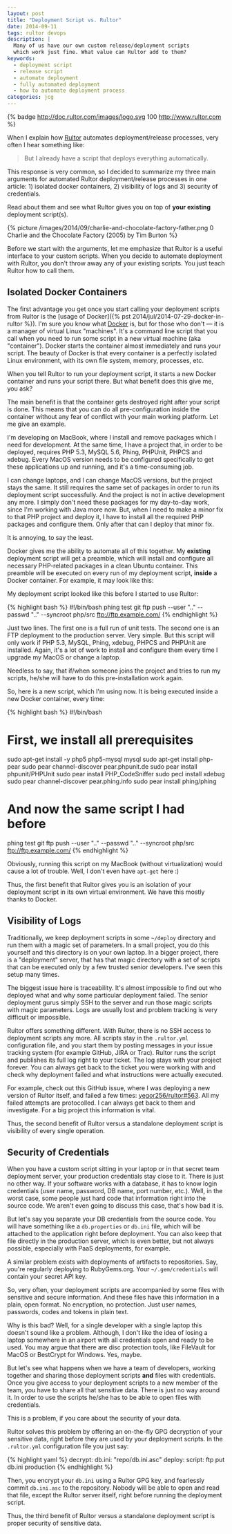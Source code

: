 ```yaml
---
layout: post
title: "Deployment Script vs. Rultor"
date: 2014-09-11
tags: rultor devops
description: |
  Many of us have our own custom release/deployment scripts
  which work just fine. What value can Rultor add to them?
keywords:
  - deployment script
  - release script
  - automate deployment
  - fully automated deployment
  - how to automate deployment process
categories: jcg
---
```


{% badge http://doc.rultor.com/images/logo.svg 100 http://www.rultor.com %}

When I explain how [Rultor](http://www.rultor.com) automates deployment/release processes,
very often I hear something like:

> But I already have a script that deploys everything automatically.

This response is very common, so I decided to summarize my three main arguments for
automated Rultor deployment/release processes in one article: 1) isolated docker containers,
2) visibility of logs and 3) security of credentials.

Read about them and see what Rultor gives you on top of **your existing**
deployment script(s).

<!--more-->

{% picture /images/2014/09/charlie-and-chocolate-factory-father.png 0 Charlie and the Chocolate Factory (2005) by Tim Burton %}

Before we start with the arguments, let me emphasize that Rultor
is a useful interface to your custom scripts. When you decide
to automate deployment with Rultor, you don't throw away any of your
existing scripts. You just teach Rultor how to call them.

## Isolated Docker Containers

The first advantage you get once you start calling your deployment
scripts from Rultor is the [usage of Docker]({% pst 2014/jul/2014-07-29-docker-in-rultor %}).
I'm sure you know what [Docker](http://www.docker.io) is, but for those who don't &mdash; it is a
manager of virtual Linux "machines". It's a command line script
that you call when you need to run some script in a new virtual machine (aka "container").
Docker starts the container almost immediately and runs your script. The beauty
of Docker is that every container is a perfectly isolated Linux environment, with its
own file system, memory, processes, etc.

When you tell Rultor to run your deployment script, it starts a new Docker
container and runs your script there. But what benefit does this give me, you ask?

The main benefit is that the container gets destroyed right after your script
is done. This means that you can do all pre-configuration inside the
container without any fear of conflict with your main working
platform. Let me give an example.

I'm developing on MacBook, where I install and remove packages which I need for development.
At the same time, I have a project that, in order to be deployed, requires PHP 5.3, MySQL 5.6, Phing,
PHPUnit, PHPCS and xdebug. Every MacOS version needs to be configured specifically
to get these applications up and running, and it's a time-consuming job.

I can change laptops, and I can change MacOS versions, but the project stays the same. It
still requires the same set of packages in order to run its deployment script
successfully. And the project is not in active development any more. I simply
don't need these packages for my day-to-day work, since I'm working with Java more now.
But, when I need to make a minor fix to that PHP project and deploy it,
I have to install all the required PHP packages and configure them.
Only after that can I deploy that minor fix.

It is annoying, to say the least.

Docker gives me the ability to automate all of this together. My **existing** deployment
script will get a preamble, which will install and configure all necessary
PHP-related packages in a clean Ubuntu container. This preamble will be executed
on every run of my deployment script, **inside** a Docker container. For example,
it may look like this:

My deployment script looked like this before I started to use Rultor:

{% highlight bash %}
#!/bin/bash
phing test
git ftp push --user ".." --passwd ".." --syncroot php/src ftp://ftp.example.com/
{% endhighlight %}

Just two lines. The first one is a full run of unit tests. The second one
is an FTP deployment to the production server. Very simple. But this script
will only work if PHP 5.3, MySQL, Phing, xdebug, PHPCS and PHPUnit are installed.
Again, it's a lot of work to install and configure them every time I upgrade
my MacOS or change a laptop.

Needless to say, that if/when someone joins the project and
tries to run my scripts, he/she will have to do this pre-installation
work again.

So, here is a new script, which I'm using now.
It is being executed inside a new Docker container, every time:

{% highlight bash %}
#!/bin/bash
# First, we install all prerequisites
sudo apt-get install -y php5 php5-mysql mysql
sudo apt-get install php-pear
sudo pear channel-discover pear.phpunit.de
sudo pear install phpunit/PHPUnit
sudo pear install PHP_CodeSniffer
sudo pecl install xdebug
sudo pear channel-discover pear.phing.info
sudo pear install phing/phing
# And now the same script I had before
phing test
git ftp push --user ".." --passwd ".." --syncroot php/src ftp://ftp.example.com/
{% endhighlight %}

Obviously, running this script on my MacBook (without virtualization) would
cause a lot of trouble. Well, I don't even have `apt-get` here :)

Thus, the first benefit that Rultor gives you is an isolation
of your deployment script in its own virtual environment. We have this
mostly thanks to Docker.

## Visibility of Logs

Traditionally, we keep deployment scripts in some `~/deploy` directory
and run them with a magic set of parameters. In a small project, you
do this yourself and this directory is on your own laptop. In a bigger
project, there is a "deployment" server, that has that magic directory
with a set of scripts that can be executed only by a few trusted
senior developers. I've seen this setup many times.

The biggest issue here is traceability. It's almost impossible to find
out who deployed what and why some particular deployment failed. The senior
deployment gurus simply SSH to the server and run those magic scripts
with magic parameters. Logs are usually lost and problem tracking
is very difficult or impossible.

Rultor offers something different. With Rultor, there is no SSH access
to deployment scripts any more. All scripts stay in the `.rultor.yml` configuration
file, and you start them by posting messages in your issue tracking system
(for example GitHub, JIRA or Trac). Rultor runs the script and publishes
its full log right to your ticket. The log stays with your project forever.
You can always get back to the ticket you were working with and check
why deployment failed and what instructions were actually executed.

For example, check out this GitHub issue, where I was deploying a new
version of Rultor itself, and failed a few times:
[yegor256/rultor#563](https://github.com/yegor256/rultor/issues/563). All
my failed attempts are protocolled. I can always get back to them and
investigate. For a big project this information is vital.

Thus, the second benefit of Rultor versus a standalone deployment
script is visibility of every single operation.

## Security of Credentials

When you have a custom script sitting in your laptop or in that
secret team deployment server, your production credentials stay
close to it. There is just no other way. If your software works with
a database, it has to know login credentials (user name, password, DB name,
port number, etc.). Well, in the worst case, some people just hard
code that information right into the source code.
We aren't even going to discuss this case, that's how bad it is.

But let's say you separate your DB credentials from the source code. You will
have something like a `db.properties` or `db.ini` file, which will be attached
to the application right before deployment. You can also keep that file
directly in the production server, which is even better, but not always
possible, especially with PaaS deployments, for example.

A similar problem exists with deployments of artifacts to repositories. Say,
you're regularly deploying to RubyGems.org. Your `~/.gem/credentials` will
contain your secret API key.

So, very often, your deployment scripts are accompanied by some files
with sensitive and secure information. And these files have this information
in a plain, open format. No encryption, no protection. Just user names, passwords,
codes and tokens in plain text.

Why is this bad? Well, for a single developer with a single laptop this doesn't
sound like a problem. Although, I don't like the idea of losing a laptop somewhere
in an airport with all credentials open and ready to be used. You may
argue that there are disc protection tools, like FileVault for MacOS or
BestCrypt for Windows. Yes, maybe.

But let's see what happens when we have a team of developers, working together
and sharing those deployment scripts **and** files with credentials. Once you
give access to your deployment scripts to a new member of the team, you have
to share all that sensitive data. There is just no way around it. In order
to use the scripts he/she has to be able to open files with credentials.

This is a problem, if you care about the security of your data.

Rultor solves this problem by offering an on-the-fly GPG decryption of your
sensitive data, right before they are used by your deployment scripts. In
the `.rultor.yml` configuration file you just say:

{% highlight yaml %}
decrypt:
  db.ini: "repo/db.ini.asc"
deploy:
  script:
    ftp put db.ini production
{% endhighlight %}

Then, you encrypt your `db.ini` using a Rultor GPG key, and fearlessly
commit `db.ini.asc` to the repository. Nobody will be able to open and read
that file, except the Rultor server itself, right before running the
deployment script.

Thus, the third benefit of Rultor versus a standalone deployment script
is proper security of sensitive data.
